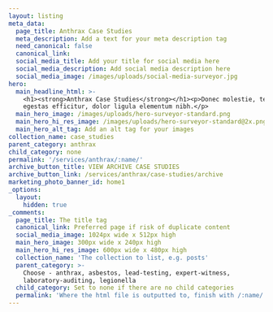 ```yaml
---
layout: listing
meta_data:
  page_title: Anthrax Case Studies
  meta_description: Add a text for your meta description tag
  need_canonical: false
  canonical_link:
  social_media_title: Add your title for social media here
  social_media_description: Add social media description here
  social_media_image: /images/uploads/social-media-surveyor.jpg
hero:
  main_headline_html: >-
    <h1><strong>Anthrax Case Studies</strong></h1><p>Donec molestie, tellus ac
    egestas efficitur, dolor ligula elementum nibh.</p>
  main_hero_image: /images/uploads/hero-surveyor-standard.png
  main_hero_hi_res_image: /images/uploads/hero-surveyor-standard@2x.png
  main_hero_alt_tag: Add an alt tag for your images
collection_name: case_studies
parent_category: anthrax
child_category: none
permalink: '/services/anthrax/:name/'
archive_button_title: VIEW ARCHIVE CASE STUDIES
archive_button_link: /services/anthrax/case-studies/archive
marketing_photo_banner_id: home1
_options:
  layout:
    hidden: true
_comments:
  page_title: The title tag
  canonical_link: Preferred page if risk of duplicate content
  social_media_image: 1024px wide x 512px high
  main_hero_image: 300px wide x 240px high
  main_hero_hi_res_image: 600px wide x 480px high
  collection_name: 'The collection to list, e.g. posts'
  parent_category: >-
    Choose - anthrax, asbestos, lead-testing, expert-witness,
    laboratory-auditing, legionella
  child_category: Set to none if there are no child categories
  permalink: 'Where the html file is outputted to, finish with /:name/'
---
```


